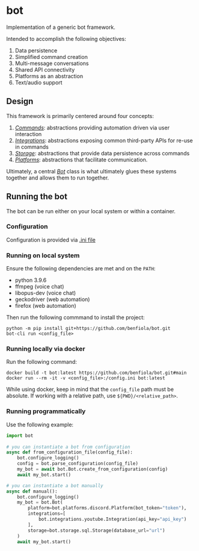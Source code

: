 # bot
Implementation of a generic bot framework.

Intended to accomplish the following objectives:

1. Data persistence
2. Simplified command creation
3. Multi-message conversations
4. Shared API connectivity
5. Platforms as an abstraction
6. Text/audio support

## Design
This framework is primarily centered around four concepts:

1. [*Commands*](./bot/commands): abstractions providing automation driven via user interaction
2. [*Integrations*](./bot/integrations): abstractions exposing common third-party APIs for re-use in commands
3. [*Storage*](./bot/storage): abstractions that provide data persistence across commands
4. [*Platforms*](./bot/platforms): abstractions that facilitate communication.

Ultimately, a central [*Bot*](./bot/main.py) class is what ultimately glues these systems together and allows them to run together.

## Running the bot
The bot can be run either on your local system or within a container.

### Configuration
Configuration is provided via [.ini file](./config.ini.template)

### Running on local system
Ensure the following dependencies are met and on the `PATH`:
* python 3.9.6
* ffmpeg (voice chat)
* libopus-dev (voice chat)
* geckodriver (web automation)
* firefox (web automation)

Then run the following commmand to install the project:

```shell
python -m pip install git+https://github.com/benfiola/bot.git
bot-cli run <config_file>
```

### Running locally via docker
Run the following command:

```shell
docker build -t bot:latest https://github.com/benfiola/bot.git#main
docker run --rm -it -v <config_file>:/config.ini bot:latest 
```

While using docker, keep in mind that the `config_file` path must be absolute.  If working with a relative path, use `${PWD}/<relative_path>`.

### Running programmatically
Use the following example:

```python
import bot
    
# you can instantiate a bot from configuration
async def from_configuration_file(config_file):
    bot.configure_logging()
    config = bot.parse_configuration(config_file)
    my_bot = await bot.Bot.create_from_configuration(config)
    await my_bot.start()

# you can instantiate a bot manually
async def manual():
    bot.configure_logging()
    my_bot = bot.Bot(
        platform=bot.platforms.discord.Platform(bot_token="token"),
        integrations=[
            bot.integrations.youtube.Integration(api_key="api_key")
        ],
        storage=bot.storage.sql.Storage(database_url="url")
    )
    await my_bot.start()
```
